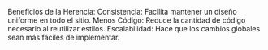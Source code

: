Beneficios de la Herencia:
Consistencia: Facilita mantener un diseño uniforme en todo el sitio.
Menos Código: Reduce la cantidad de código necesario al reutilizar estilos.
Escalabilidad: Hace que los cambios globales sean más fáciles de implementar.

